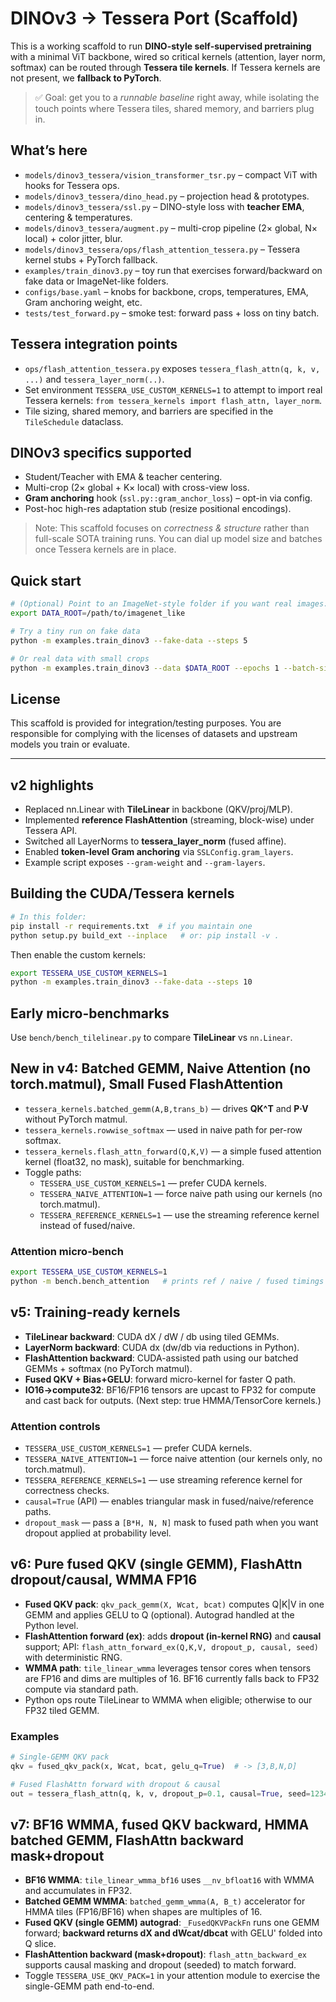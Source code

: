 # DINOv3 → Tessera Port (Scaffold)

This is a working scaffold to run **DINO-style self-supervised pretraining** with a minimal ViT backbone,
wired so critical kernels (attention, layer norm, softmax) can be routed through **Tessera tile kernels**.
If Tessera kernels are not present, we **fallback to PyTorch**.

> ✅ Goal: get you to a *runnable baseline* right away, while isolating the touch points where Tessera
> tiles, shared memory, and barriers plug in.

## What’s here

- `models/dinov3_tessera/vision_transformer_tsr.py` – compact ViT with hooks for Tessera ops.
- `models/dinov3_tessera/dino_head.py` – projection head & prototypes.
- `models/dinov3_tessera/ssl.py` – DINO-style loss with **teacher EMA**, centering & temperatures.
- `models/dinov3_tessera/augment.py` – multi-crop pipeline (2× global, N× local) + color jitter, blur.
- `models/dinov3_tessera/ops/flash_attention_tessera.py` – Tessera kernel stubs + PyTorch fallback.
- `examples/train_dinov3.py` – toy run that exercises forward/backward on fake data or ImageNet-like folders.
- `configs/base.yaml` – knobs for backbone, crops, temperatures, EMA, Gram anchoring weight, etc.
- `tests/test_forward.py` – smoke test: forward pass + loss on tiny batch.

## Tessera integration points

- `ops/flash_attention_tessera.py` exposes `tessera_flash_attn(q, k, v, ...)` and `tessera_layer_norm(..)`.
- Set environment `TESSERA_USE_CUSTOM_KERNELS=1` to attempt to import real Tessera kernels:
  `from tessera_kernels import flash_attn, layer_norm`.
- Tile sizing, shared memory, and barriers are specified in the `TileSchedule` dataclass.

## DINOv3 specifics supported

- Student/Teacher with EMA & teacher centering.
- Multi-crop (2× global + K× local) with cross-view loss.
- **Gram anchoring** hook (`ssl.py::gram_anchor_loss`) – opt-in via config.
- Post-hoc high-res adaptation stub (resize positional encodings).

> Note: This scaffold focuses on *correctness & structure* rather than full-scale SOTA training runs.
> You can dial up model size and batches once Tessera kernels are in place.

## Quick start

```bash
# (Optional) Point to an ImageNet-style folder if you want real images:
export DATA_ROOT=/path/to/imagenet_like

# Try a tiny run on fake data
python -m examples.train_dinov3 --fake-data --steps 5

# Or real data with small crops
python -m examples.train_dinov3 --data $DATA_ROOT --epochs 1 --batch-size 64
```

## License

This scaffold is provided for integration/testing purposes. You are responsible for complying with the licenses of datasets and upstream models you train or evaluate.


---

## v2 highlights
- Replaced nn.Linear with **TileLinear** in backbone (QKV/proj/MLP).
- Implemented **reference FlashAttention** (streaming, block-wise) under Tessera API.
- Switched all LayerNorms to **tessera_layer_norm** (fused affine).
- Enabled **token-level Gram anchoring** via `SSLConfig.gram_layers`.
- Example script exposes `--gram-weight` and `--gram-layers`.


## Building the CUDA/Tessera kernels

```bash
# In this folder:
pip install -r requirements.txt  # if you maintain one
python setup.py build_ext --inplace   # or: pip install -v .
```

Then enable the custom kernels:
```bash
export TESSERA_USE_CUSTOM_KERNELS=1
python -m examples.train_dinov3 --fake-data --steps 10
```

## Early micro-benchmarks

Use `bench/bench_tilelinear.py` to compare **TileLinear** vs `nn.Linear`.



## New in v4: Batched GEMM, Naive Attention (no torch.matmul), Small Fused FlashAttention
- `tessera_kernels.batched_gemm(A,B,trans_b)` — drives **QK^T** and **P·V** without PyTorch matmul.
- `tessera_kernels.rowwise_softmax` — used in naive path for per-row softmax.
- `tessera_kernels.flash_attn_forward(Q,K,V)` — a simple fused attention kernel (float32, no mask), suitable for benchmarking.
- Toggle paths:
  - `TESSERA_USE_CUSTOM_KERNELS=1` — prefer CUDA kernels.
  - `TESSERA_NAIVE_ATTENTION=1` — force naive path using our kernels (no torch.matmul).
  - `TESSERA_REFERENCE_KERNELS=1` — use the streaming reference kernel instead of fused/naive.

### Attention micro-bench
```bash
export TESSERA_USE_CUSTOM_KERNELS=1
python -m bench.bench_attention   # prints ref / naive / fused timings
```


## v5: Training-ready kernels
- **TileLinear backward**: CUDA dX / dW / db using tiled GEMMs.
- **LayerNorm backward**: CUDA dx (dw/db via reductions in Python).
- **FlashAttention backward**: CUDA-assisted path using our batched GEMMs + softmax (no PyTorch matmul).
- **Fused QKV + Bias+GELU**: forward micro-kernel for faster Q path.
- **IO16→compute32**: BF16/FP16 tensors are upcast to FP32 for compute and cast back for outputs. (Next step: true HMMA/TensorCore kernels.)

### Attention controls
- `TESSERA_USE_CUSTOM_KERNELS=1` — prefer CUDA kernels.
- `TESSERA_NAIVE_ATTENTION=1` — force naive attention (our kernels only, no torch.matmul).
- `TESSERA_REFERENCE_KERNELS=1` — use streaming reference kernel for correctness checks.
- `causal=True` (API) — enables triangular mask in fused/naive/reference paths.
- `dropout_mask` — pass a `[B*H, N, N]` mask to fused path when you want dropout applied at probability level.



## v6: Pure fused QKV (single GEMM), FlashAttn dropout/causal, WMMA FP16
- **Fused QKV pack**: `qkv_pack_gemm(X, Wcat, bcat)` computes Q|K|V in one GEMM and applies GELU to Q (optional). Autograd handled at the Python level.
- **FlashAttention forward (ex)**: adds **dropout (in-kernel RNG)** and **causal** support; API: `flash_attn_forward_ex(Q,K,V, dropout_p, causal, seed)` with deterministic RNG.
- **WMMA path**: `tile_linear_wmma` leverages tensor cores when tensors are FP16 and dims are multiples of 16. BF16 currently falls back to FP32 compute via standard path.
- Python ops route TileLinear to WMMA when eligible; otherwise to our FP32 tiled GEMM.

### Examples
```python
# Single-GEMM QKV pack
qkv = fused_qkv_pack(x, Wcat, bcat, gelu_q=True)  # -> [3,B,N,D]

# Fused FlashAttn forward with dropout & causal
out = tessera_flash_attn(q, k, v, dropout_p=0.1, causal=True, seed=12345)
```


## v7: BF16 WMMA, fused QKV backward, HMMA batched GEMM, FlashAttn backward mask+dropout
- **BF16 WMMA**: `tile_linear_wmma_bf16` uses `__nv_bfloat16` with WMMA and accumulates in FP32.
- **Batched GEMM WMMA**: `batched_gemm_wmma(A, B_t)` accelerator for HMMA tiles (FP16/BF16) when shapes are multiples of 16.
- **Fused QKV (single GEMM) autograd**: `_FusedQKVPackFn` runs one GEMM forward; **backward returns dX and dWcat/dbcat** with GELU' folded into Q slice.
- **FlashAttention backward (mask+dropout)**: `flash_attn_backward_ex` supports causal masking and dropout (seeded) to match forward.
- Toggle `TESSERA_USE_QKV_PACK=1` in your attention module to exercise the single-GEMM path end-to-end.

